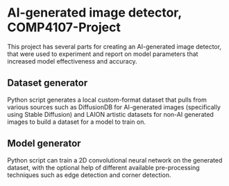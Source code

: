 # AI-generated image detector, COMP4107-Project

This project has several parts for creating an AI-generated image detector, that were used to experiment and report on model parameters that increased model effectiveness and accuracy.

## Dataset generator

Python script generates a local custom-format dataset that pulls from various sources such as DiffusionDB for AI-generated images (specifically using Stable Diffusion) and LAION artistic datasets for non-AI generated images to build a dataset for a model to train on.

## Model generator

Python script can train a 2D convolutional neural network on the generated dataset, with the optional help of different available pre-processing techniques such as edge detection and corner detection.

